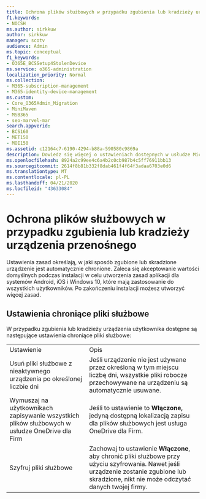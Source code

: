 ```yaml
---
title: Ochrona plików służbowych w przypadku zgubienia lub kradzieży urządzenia przenośnego
f1.keywords:
- NOCSH
ms.author: sirkkuw
author: sirkkuw
manager: scotv
audience: Admin
ms.topic: conceptual
f1_keywords:
- O365E_BCSSetup4StolenDevice
ms.service: o365-administration
localization_priority: Normal
ms.collection:
- M365-subscription-management
- M365-identity-device-management
ms.custom:
- Core_O365Admin_Migration
- MiniMaven
- MSB365
- seo-marvel-mar
search.appverid:
- BCS160
- MET150
- MOE150
ms.assetid: c12164c7-6190-4294-b88a-590580c9869a
description: Dowiedz się więcej o ustawieniach dostępnych w usłudze Microsoft 365 dla firm w celu ochrony plików służbowych w przypadku zgubienia lub kradzieży urządzenia użytkownika.
ms.openlocfilehash: 8924a2c99ee4c6a4b2c0cb987b4c5ff76911bb13
ms.sourcegitcommit: 2614f8b81b332f8dab461f4f64f3adaa6703e0d6
ms.translationtype: MT
ms.contentlocale: pl-PL
ms.lasthandoff: 04/21/2020
ms.locfileid: "43633084"
---
```

# <a name="protect-work-files-when-a-mobile-device-is-lost-or-stolen"></a>Ochrona plików służbowych w przypadku zgubienia lub kradzieży urządzenia przenośnego

Ustawienia zasad określają, w jaki sposób zgubione lub skradzione urządzenie jest automatycznie chronione. Zaleca się akceptowanie wartości domyślnych podczas instalacji w celu utworzenia zasad aplikacji dla systemów Android, iOS i Windows 10, które mają zastosowanie do wszystkich użytkowników. Po zakończeniu instalacji możesz utworzyć więcej zasad.
  
## <a name="settings-that-protect-work-files"></a>Ustawienia chroniące pliki służbowe

W przypadku zgubienia lub kradzieży urządzenia użytkownika dostępne są następujące ustawienia chroniące pliki służbowe:
  
|||
|:-----|:-----|
|Ustawienie  <br/> |Opis  <br/> |
|Usuń pliki służbowe z nieaktywnego urządzenia po określonej liczbie dni  <br/> |Jeśli urządzenie nie jest używane przez określoną w tym miejscu liczbę dni, wszystkie pliki robocze przechowywane na urządzeniu są automatycznie usuwane.  <br/> |
|Wymuszaj na użytkownikach zapisywanie wszystkich plików służbowych w usłudze OneDrive dla Firm  <br/> |Jeśli to ustawienie to **Włączone,** jedyną dostępną lokalizacją zapisu dla plików służbowych jest usługa OneDrive dla Firm.  <br/> |
|Szyfruj pliki służbowe  <br/> |Zachowaj to ustawienie **Włączone**, aby chronić pliki służbowe przy użyciu szyfrowania. Nawet jeśli urządzenie zostanie zgubione lub skradzione, nikt nie może odczytać danych twojej firmy.  <br/> |
   

